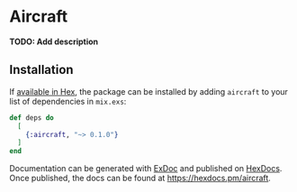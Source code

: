 # Aircraft

**TODO: Add description**

## Installation

If [available in Hex](https://hex.pm/docs/publish), the package can be installed
by adding `aircraft` to your list of dependencies in `mix.exs`:

```elixir
def deps do
  [
    {:aircraft, "~> 0.1.0"}
  ]
end
```

Documentation can be generated with [ExDoc](https://github.com/elixir-lang/ex_doc)
and published on [HexDocs](https://hexdocs.pm). Once published, the docs can
be found at <https://hexdocs.pm/aircraft>.

